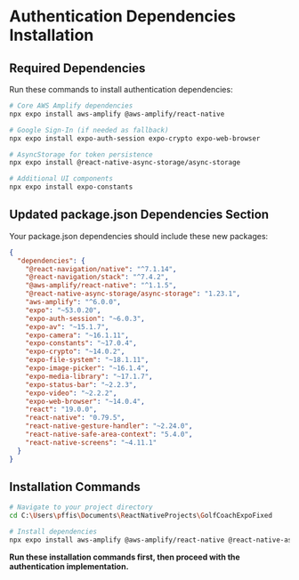 # Authentication Dependencies Installation

## Required Dependencies

Run these commands to install authentication dependencies:

```bash
# Core AWS Amplify dependencies
npx expo install aws-amplify @aws-amplify/react-native

# Google Sign-In (if needed as fallback)
npx expo install expo-auth-session expo-crypto expo-web-browser

# AsyncStorage for token persistence  
npx expo install @react-native-async-storage/async-storage

# Additional UI components
npx expo install expo-constants
```

## Updated package.json Dependencies Section

Your package.json dependencies should include these new packages:

```json
{
  "dependencies": {
    "@react-navigation/native": "^7.1.14",
    "@react-navigation/stack": "^7.4.2",
    "@aws-amplify/react-native": "^1.1.5",
    "@react-native-async-storage/async-storage": "1.23.1",
    "aws-amplify": "^6.0.0",
    "expo": "~53.0.20",
    "expo-auth-session": "~6.0.3",
    "expo-av": "~15.1.7",
    "expo-camera": "~16.1.11",
    "expo-constants": "~17.0.4",
    "expo-crypto": "~14.0.2",
    "expo-file-system": "~18.1.11",
    "expo-image-picker": "~16.1.4",
    "expo-media-library": "~17.1.7",
    "expo-status-bar": "~2.2.3",
    "expo-video": "~2.2.2",
    "expo-web-browser": "~14.0.4",
    "react": "19.0.0",
    "react-native": "0.79.5",
    "react-native-gesture-handler": "~2.24.0",
    "react-native-safe-area-context": "5.4.0",
    "react-native-screens": "~4.11.1"
  }
}
```

## Installation Commands

```bash
# Navigate to your project directory
cd C:\Users\pffis\Documents\ReactNativeProjects\GolfCoachExpoFixed

# Install dependencies
npx expo install aws-amplify @aws-amplify/react-native @react-native-async-storage/async-storage expo-auth-session expo-crypto expo-web-browser expo-constants
```

**Run these installation commands first, then proceed with the authentication implementation.**